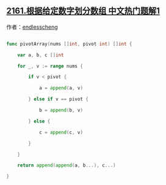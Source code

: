 ## [2161.根据给定数字划分数组 中文热门题解1](https://leetcode.cn/problems/partition-array-according-to-given-pivot/solutions/100000/go-mo-ni-by-endlesscheng-axo2)

作者：[endlesscheng](https://leetcode.cn/u/endlesscheng)
```go
func pivotArray(nums []int, pivot int) []int {
	var a, b, c []int
	for _, v := range nums {
		if v < pivot {
			a = append(a, v)
		} else if v == pivot {
			b = append(b, v)
		} else {
			c = append(c, v)
		}
	}
	return append(append(a, b...), c...)
}
```
